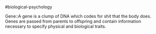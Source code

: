 #biological-psychology 

Gene::A gene is a clump of DNA which codes for shit that the body does. Genes are passed from parents to offspring and contain information necessary to specify physical and biological traits. 